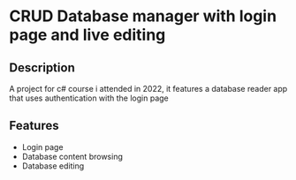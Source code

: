 # CRUD Database manager with login page and live editing
## Description
 A project for c# course i attended in 2022, it features a database reader app that uses authentication with the login page

 ## Features
 <ul>
   <li>Login page</li>
   <li>Database content browsing</li>
   <li>Database editing</li>
 </ul>
<img ref="https://qu.ax/xftf.png">
